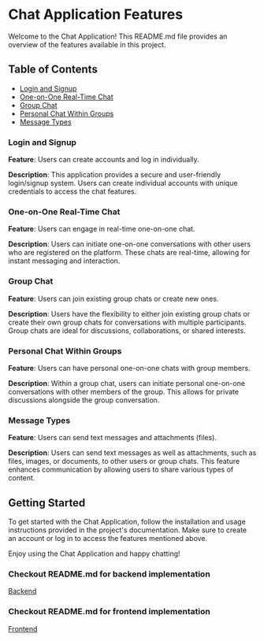 # Chat Application Features

Welcome to the Chat Application! This README.md file provides an overview of the features available in this project.

## Table of Contents

- [Login and Signup](#login-and-signup)
- [One-on-One Real-Time Chat](#one-on-one-real-time-chat)
- [Group Chat](#group-chat)
- [Personal Chat Within Groups](#personal-chat-within-groups)
- [Message Types](#message-types)

### Login and Signup

**Feature**: Users can create accounts and log in individually.

**Description**: This application provides a secure and user-friendly login/signup system. Users can create individual accounts with unique credentials to access the chat features.

### One-on-One Real-Time Chat

**Feature**: Users can engage in real-time one-on-one chat.

**Description**: Users can initiate one-on-one conversations with other users who are registered on the platform. These chats are real-time, allowing for instant messaging and interaction.

### Group Chat

**Feature**: Users can join existing group chats or create new ones.

**Description**: Users have the flexibility to either join existing group chats or create their own group chats for conversations with multiple participants. Group chats are ideal for discussions, collaborations, or shared interests.

### Personal Chat Within Groups

**Feature**: Users can have personal one-on-one chats with group members.

**Description**: Within a group chat, users can initiate personal one-on-one conversations with other members of the group. This allows for private discussions alongside the group conversation.

### Message Types

**Feature**: Users can send text messages and attachments (files).

**Description**: Users can send text messages as well as attachments, such as files, images, or documents, to other users or group chats. This feature enhances communication by allowing users to share various types of content.

## Getting Started

To get started with the Chat Application, follow the installation and usage instructions provided in the project's documentation. Make sure to create an account or log in to access the features mentioned above.

Enjoy using the Chat Application and happy chatting!

### Checkout README.md for backend implementation

[Backend](https://github.com/yamansaini0/chat-app/blob/main/backend/README.md)

### Checkout README.md for frontend implementation

[Frontend](https://github.com/yamansaini0/chat-app/blob/main/frontend/README.md)
